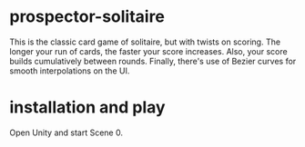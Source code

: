 # prospector-solitaire

This is the classic card game of solitaire, but with twists on scoring. 
The longer your run of cards, the faster your score increases. 
Also, your score builds cumulatively between rounds. 
Finally, there's use of Bezier curves for smooth interpolations on the UI. 

# installation and play

Open Unity and start Scene 0.
